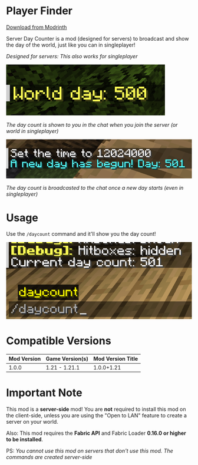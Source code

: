 # Player Finder
[Download from Modrinth](https://modrinth.com/mod/serverdaycounter)

Server Day Counter is a mod (designed for servers) to broadcast and show the day of the world, just like you can in singleplayer!

*Designed for servers: This also works for singleplayer*

![Demonstration](https://raw.githubusercontent.com/GalvinCraft/serverdaycounter-fabric/main/.github/assets/java_rejEa8qfsn.png)

*The day count is shown to you in the chat when you join the server (or world in singleplayer)*

![Demonstration 2](https://raw.githubusercontent.com/GalvinCraft/serverdaycounter-fabric/main/.github/assets/java_1tnD7aL7RP.png)

*The day count is broadcasted to the chat once a new day starts (even in singleplayer)*

# Usage
Use the `/daycount` command and it'll show you the day count!

![Usage](https://raw.githubusercontent.com/GalvinCraft/serverdaycounter-fabric/main/.github/assets/java_WapwU09fZk.png)

# Compatible Versions
| Mod Version | Game Version(s) | Mod Version Title |
|-------------|-----------------|-------------------|
| 1.0.0       | 1.21 - 1.21.1   | 1.0.0+1.21        |

# Important Note
This mod is a **server-side** mod! You are **not** required to install this mod on the client-side, unless you are using the "Open to LAN" feature to create a server on your world.

Also: This mod requires the **Fabric API** and Fabric Loader **0.16.0 or higher to be installed**.

PS: *You cannot use this mod on servers that don't use this mod. The commands are created server-side*
